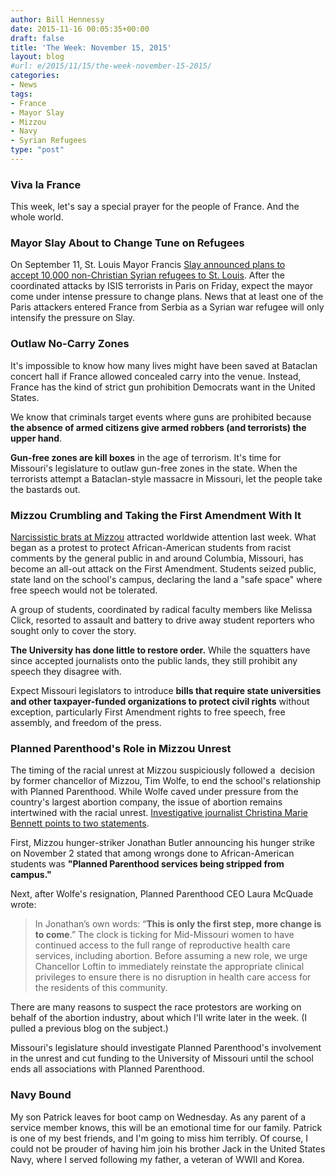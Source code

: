```yaml
---
author: Bill Hennessy
date: 2015-11-16 00:05:35+00:00
draft: false
title: 'The Week: November 15, 2015'
layout: blog
#url: e/2015/11/15/the-week-november-15-2015/
categories:
- News
tags:
- France
- Mayor Slay
- Mizzou
- Navy
- Syrian Refugees
type: "post"
---
```


### Viva la France



This week, let's say a special prayer for the people of France. And the whole world.



### Mayor Slay About to Change Tune on Refugees



On September 11, St. Louis Mayor Francis [Slay announced plans to accept 10,000 non-Christian Syrian refugees to St. Louis](https://www.stltoday.com/news/local/metro/st-louis-will-get-syrian-refugees-but-how-many-and/article_eaaec2f2-b3e7-575d-b1d7-a72b6a6a72b7.html). After the coordinated attacks by ISIS terrorists in Paris on Friday, expect the mayor come under intense pressure to change plans. News that at least one of the Paris attackers entered France from Serbia as a Syrian war refugee will only intensify the pressure on Slay.



### Outlaw No-Carry Zones



It's impossible to know how many lives might have been saved at Bataclan concert hall if France allowed concealed carry into the venue. Instead, France has the kind of strict gun prohibition Democrats want in the United States.

We know that criminals target events where guns are prohibited because **the absence of armed citizens give armed robbers (and terrorists) the upper hand**.

**Gun-free zones are kill boxes** in the age of terrorism. It's time for Missouri's legislature to outlaw gun-free zones in the state. When the terrorists attempt a Bataclan-style massacre in Missouri, let the people take the bastards out.



### Mizzou Crumbling and Taking the First Amendment With It



[Narcissistic brats at Mizzou](https://hennessysview.com/2015/11/14/paris-attacks-expose-the-narcissists-of-mizzou/) attracted worldwide attention last week. What began as a protest to protect African-American students from racist comments by the general public in and around Columbia, Missouri, has become an all-out attack on the First Amendment. Students seized public, state land on the school's campus, declaring the land a "safe space" where free speech would not be tolerated.

A group of students, coordinated by radical faculty members like Melissa Click, resorted to assault and battery to drive away student reporters who sought only to cover the story.

**The University has done little to restore order.** While the squatters have since accepted journalists onto the public lands, they still prohibit any speech they disagree with.

Expect Missouri legislators to introduce **bills that require state universities and other taxpayer-funded organizations to protect civil rights** without exception, particularly First Amendment rights to free speech, free assembly, and freedom of the press.



### Planned Parenthood's Role in Mizzou Unrest



The timing of the racial unrest at Mizzou suspiciously followed a  decision by former chancellor of Mizzou, Tim Wolfe, to end the school's relationship with Planned Parenthood. While Wolfe caved under pressure from the country's largest abortion company, the issue of abortion remains intertwined with the racial unrest. [Investigative journalist Christina Marie Bennett points to two statements](https://liveactionnews.org/did-planned-parenthood-play-a-role-in-inciting-students-at-mizzou/).

First, Mizzou hunger-striker Jonathan Butler announcing his hunger strike on November 2 stated that among wrongs done to African-American students was **"Planned Parenthood services being stripped from campus."**

Next, after Wolfe's resignation, Planned Parenthood CEO Laura McQuade wrote:



> In Jonathan’s own words: “**This is only the first step, more change is to come**.” The clock is ticking for Mid-Missouri women to have continued access to the full range of reproductive health care services, including abortion. Before assuming a new role, we urge Chancellor Loftin to immediately reinstate the appropriate clinical privileges to ensure there is no disruption in health care access for the residents of this community.



There are many reasons to suspect the race protestors are working on behalf of the abortion industry, about which I'll write later in the week. (I pulled a previous blog on the subject.)

Missouri's legislature should investigate Planned Parenthood's involvement in the unrest and cut funding to the University of Missouri until the school ends all associations with Planned Parenthood.



### Navy Bound



My son Patrick leaves for boot camp on Wednesday. As any parent of a service member knows, this will be an emotional time for our family. Patrick is one of my best friends, and I'm going to miss him terribly. Of course, I could not be prouder of having him join his brother Jack in the United States Navy, where I served following my father, a veteran of WWII and Korea.






